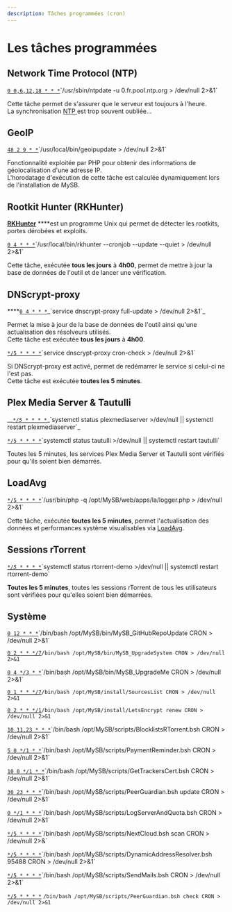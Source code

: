 ```yaml
---
description: Tâches programmées (cron)
---
```


# Les tâches programmées

## Network Time Protocol \(NTP\)

[`0 0,6,12,18 * * *`](https://crontab.guru/#0_0,6,12,18_*_*_*)`/usr/sbin/ntpdate -u 0.fr.pool.ntp.org > /dev/null 2>&1`

Cette tâche permet de s'assurer que le serveur est toujours à l'heure.  
La synchronisation [NTP ](https://fr.wikipedia.org/wiki/Network_Time_Protocol)est trop souvent oubliée...

## GeoIP

[`48 2 9 * *`](https://crontab.guru/#48_2_9_*_*)`/usr/local/bin/geoipupdate > /dev/null 2>&1`

Fonctionnalité exploitée par PHP pour obtenir des informations de géolocalisation d'une adresse IP.  
L'horodatage d'exécution de cette tâche est calculée dynamiquement lors de l'installation de MySB.

## Rootkit Hunter \(RKHunter\)

 [**RKHunter**](https://fr.wikipedia.org/wiki/Rkhunter) ****est un programme Unix qui permet de détecter les rootkits, portes dérobées et exploits.

[`0 4 * * *`](https://crontab.guru/#0_4_*_*_*)`/usr/local/bin/rkhunter --cronjob --update --quiet > /dev/null 2>&1`

Cette tâche, exécutée **tous les jours** à **4h00**, permet de mettre à jour la base de données de l'outil et de lancer une vérification.

## **DNScrypt-proxy**

\*\*\*\*[`0 4 * * *`](https://crontab.guru/#0_4_*_*_*)_`service dnscrypt-proxy full-update > /dev/null 2>&1`_

Permet la mise à jour de la base de données de l'outil ainsi qu'une actualisation des résolveurs utilisés.  
Cette tâche est exécutée **tous les jours** à **4h00**.

[`*/5 * * * *`](https://crontab.guru/#*/5_*_*_*_*)`service dnscrypt-proxy cron-check > /dev/null 2>&1`

Si DNScrypt-proxy est activé, permet de redémarrer le service si celui-ci ne l'est pas.  
Cette tâche est exécutée **toutes les 5 minutes**.

## Plex Media Server & Tautulli

\_\_[_`*/5 * * * *`_](https://crontab.guru/#*/5_*_*_*_*)_`systemctl status plexmediaserver >/dev/null || systemctl restart plexmediaserver`_

[`*/5 * * * *`](https://crontab.guru/#*/5_*_*_*_*)`systemctl status tautulli >/dev/null || systemctl restart tautulli`

Toutes les 5 minutes, les services Plex Media Server et Tautulli sont vérifiés pour qu'ils soient bien démarrés.

## LoadAvg

[`*/5 * * * *`](https://crontab.guru/#*/5_*_*_*_*)`/usr/bin/php -q /opt/MySB/web/apps/la/logger.php > /dev/null 2>&1`

Cette tâche, exécutée **toutes les 5 minutes**, permet l'actualisation des données et performances système visualisables via [LoadAvg](http://www.loadavg.com/).

## Sessions rTorrent

[_`*/5 * * * *`_](https://crontab.guru/#*/5_*_*_*_*)`systemctl status rtorrent-demo >/dev/null || systemctl restart rtorrent-demo`

**Toutes les 5 minutes**, toutes les sessions rTorrent de tous les utilisateurs sont vérifiées pour qu'elles soient bien démarrées.

## Système

[`0 12 * * *`](https://crontab.guru/#0_12_*_*_*)`/bin/bash /opt/MySB/bin/MySB_GitHubRepoUpdate CRON > /dev/null 2>&1`

[`0 2 * * */7`](https://crontab.guru/#0_2_*_*_*/7)`/bin/bash /opt/MySB/bin/MySB_UpgradeSystem CRON > /dev/null 2>&1`

[`0 4 */3 * *`](https://crontab.guru/#0_4_*/3_*_*)`/bin/bash /opt/MySB/bin/MySB_UpgradeMe CRON > /dev/null 2>&1`

[`0 1 * * */7`](https://crontab.guru/#0_1_*_*_*/7)`/bin/bash /opt/MySB/install/SourcesList CRON > /dev/null 2>&1`

[`0 2 * * */1`](https://crontab.guru/#0_2_*_*_*/1)`/bin/bash /opt/MySB/install/LetsEncrypt renew CRON > /dev/null 2>&1`

[`10 11,23 * * *`](https://crontab.guru/#10_11,23_*_*_*)`/bin/bash /opt/MySB/scripts/BlocklistsRTorrent.bsh CRON > /dev/null 2>&1`

[`5 0 */1 * *`](https://crontab.guru/#5_0_*/1_*_*)`/bin/bash /opt/MySB/scripts/PaymentReminder.bsh CRON > /dev/null 2>&1`

[`10 0 */1 * *`](https://crontab.guru/#10_0_*/1_*_*)`/bin/bash /opt/MySB/scripts/GetTrackersCert.bsh CRON > /dev/null 2>&1`

[`30 23 * * *`](https://crontab.guru/#30_23_*_*_*)`/bin/bash /opt/MySB/scripts/PeerGuardian.bsh update CRON > /dev/null 2>&1`

[`0 */1 * * *`](https://crontab.guru/#0_*/1_*_*_*)`/bin/bash /opt/MySB/scripts/LogServerAndQuota.bsh CRON > /dev/null 2>&1`

[`*/5 * * * *`](https://crontab.guru/#*/5_*_*_*_*)`/bin/bash /opt/MySB/scripts/NextCloud.bsh scan CRON > /dev/null 2>&`

[`*/5 * * * *`](https://crontab.guru/#*/5_*_*_*_*)`/bin/bash /opt/MySB/scripts/DynamicAddressResolver.bsh 95488 CRON > /dev/null 2>&1`

[`*/5 * * * *`](https://crontab.guru/#*/5_*_*_*_*)`/bin/bash /opt/MySB/scripts/SendMails.bsh CRON > /dev/null 2>&1`

[`*/5 * * * *`](https://crontab.guru/#*/5_*_*_*_*) `/bin/bash /opt/MySB/scripts/PeerGuardian.bsh check CRON > /dev/null 2>&1`

